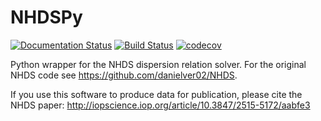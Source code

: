 # NHDSPy
[![Documentation Status](https://readthedocs.org/projects/nhdspy/badge/?version=latest)](https://nhdspy.readthedocs.io/en/latest/?badge=latest)
[![Build Status](https://travis-ci.org/dstansby/nhdspy.svg?branch=master)](https://travis-ci.org/dstansby/nhdspy)
[![codecov](https://codecov.io/gh/dstansby/NHDSPy/branch/master/graph/badge.svg)](https://codecov.io/gh/dstansby/NHDSPy)

Python wrapper for the NHDS dispersion relation solver. For the original NHDS code see https://github.com/danielver02/NHDS.

If you use this software to produce data for publication, please cite the NHDS paper: http://iopscience.iop.org/article/10.3847/2515-5172/aabfe3
